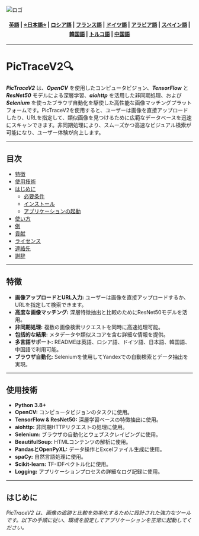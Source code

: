 ![ロゴ](https://github.com/Solrikk/PicTraceV2/blob/main/assets/images/promo/bee.jpg)

<div align="center">
  <h4>
    <a href="https://github.com/Solrikk/PicTraceV2/blob/main/README.md">英語</a> |
    <a href="https://github.com/Solrikk/PicTraceV2/blob/main/docs/readme/README_JP.md">⭐日本語⭐</a> |
    <a href="https://github.com/Solrikk/PicTraceV2/blob/main/docs/readme/README_RU.md">ロシア語</a> |
    <a href="https://github.com/Solrikk/PicTraceV2/blob/main/docs/readme/README_FR.md">フランス語</a> |
    <a href="https://github.com/Solrikk/PicTraceV2/blob/main/docs/readme/README_GE.md">ドイツ語</a> |
    <a href="https://github.com/Solrikk/PicTraceV2/blob/main/docs/readme/README_AR.md">アラビア語</a> |
    <a href="https://github.com/Solrikk/PicTraceV2/blob/main/docs/readme/README_ES.md">スペイン語</a> |
    <a href="https://github.com/Solrikk/PicTraceV2/blob/main/docs/readme/README_KR.md">韓国語</a> |
    <a href="https://github.com/Solrikk/PicTraceV2/blob/main/docs/readme/README_TR.md">トルコ語</a> |
    <a href="https://github.com/Solrikk/PicTraceV2/blob/main/docs/readme/README_CN.md">中国語</a>
  </h4>
</div>

---

# PicTraceV2🔍

**_PicTraceV2_** は、**_OpenCV_** を使用したコンピュータビジョン、**_TensorFlow_** と **_ResNet50_** モデルによる深層学習、**_aiohttp_** を活用した非同期処理、および **_Selenium_** を使ったブラウザ自動化を駆使した高性能な画像マッチングプラットフォームです。PicTraceV2を使用すると、ユーザーは画像を直接アップロードしたり、URLを指定して、類似画像を見つけるために広範なデータベースを迅速にスキャンできます。非同期処理により、スムーズかつ高速なビジュアル検索が可能になり、ユーザー体験が向上します。

---

## 目次

- [特徴](#特徴)
- [使用技術](#使用技術)
- [はじめに](#はじめに)
  - [必要条件](#必要条件)
  - [インストール](#インストール)
  - [アプリケーションの起動](#アプリケーションの起動)
- [使い方](#使い方)
- [例](#例)
- [貢献](#貢献)
- [ライセンス](#ライセンス)
- [連絡先](#連絡先)
- [謝辞](#謝辞)

---

## 特徴

- **画像アップロードとURL入力:** ユーザーは画像を直接アップロードするか、URLを指定して検索できます。
- **高度な画像マッチング:** 深層特徴抽出と比較のためにResNet50モデルを活用。
- **非同期処理:** 複数の画像検索リクエストを同時に高速処理可能。
- **包括的な結果:** メタデータや類似スコアを含む詳細な情報を提供。
- **多言語サポート:** READMEは英語、ロシア語、ドイツ語、日本語、韓国語、中国語で利用可能。
- **ブラウザ自動化:** Seleniumを使用してYandexでの自動検索とデータ抽出を実現。

---

## 使用技術

- **Python 3.8+**
- **OpenCV:** コンピュータビジョンのタスクに使用。
- **TensorFlow & ResNet50:** 深層学習ベースの特徴抽出に使用。
- **aiohttp:** 非同期HTTPリクエストの処理に使用。
- **Selenium:** ブラウザの自動化とウェブスクレイピングに使用。
- **BeautifulSoup:** HTMLコンテンツの解析に使用。
- **PandasとOpenPyXL:** データ操作とExcelファイル生成に使用。
- **spaCy:** 自然言語処理に使用。
- **Scikit-learn:** TF-IDFベクトル化に使用。
- **Logging:** アプリケーションプロセスの詳細なログ記録に使用。

---

## はじめに

_PicTraceV2 は、画像の追跡と比較を効率化するために設計された強力なツールです。以下の手順に従い、環境を設定してアプリケーションを正常に起動してください。_
